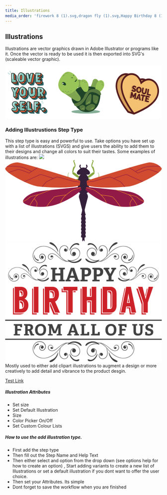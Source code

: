 ```yaml
---
title: Illustrations
media_order: 'firework 8 (1).svg,dragon fly (1).svg,Happy Birthday 8 (1).svg,Screen Shot 2020-09-24 at 3.39.19 pm.png,Screen Shot 2020-09-24 at 11.28.46 am.png'
---
```


## Illustrations

Illustrations are vector graphics drawn in Adobe Illustrator or programs like it. Once the vector is ready to be used it is then exported into SVG's (scaleable vector graphic).

![](Screen%20Shot%202020-09-24%20at%203.39.19%20pm.png)

### Adding Illustrustions Step Type
This step type is easy and powerful to use. Take options you have set up with a list of illustrations (SVGS) and give users the ability to add them to their designs and change all colors to suit their tastes. Some examples of illustrations are: 
![](Happy%20Birthday%208.svg)![](dragon%20fly%20%281%29.svg)![](Happy%20Birthday%208%20%281%29.svg)
Mostly used to either add clipart illustrations to augment a design or more creatively to add detail and vibrance to the product desgin. 

[Test Link](https://help.spiff.com.au/spiff-concepts)

##### Illustration Attributes
- Set size
- Set Default Illustration
- Size
- Color Picker On/Off 
- Set Custom Colour Lists

##### How to use the add illustration type. 
- First add the step type 
- Then fill out the Step Name and Help Text 
- Then either select and option from the drop down (see options help for how to create an option) , Start adding variants to create a new list of Illustrations or set a default illustration if you dont want to offer the user choice. 
- Then set your Attributes. Its simple 
- Dont forget to save the workflow when you are finished 
